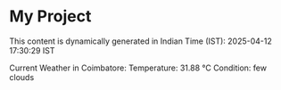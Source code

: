 # My Project

This content is dynamically generated in Indian Time (IST): 2025-04-12 17:30:29 IST


Current Weather in Coimbatore:
Temperature: 31.88 °C
Condition: few clouds
